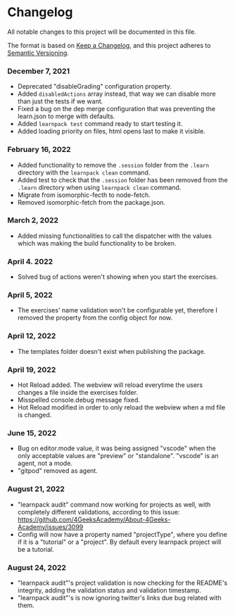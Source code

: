 # Changelog

All notable changes to this project will be documented in this file.

The format is based on [Keep a Changelog](https://keepachangelog.com/en/1.0.0/),
and this project adheres to [Semantic Versioning](https://semver.org/spec/v2.0.0.html).

### December 7, 2021

- Deprecated "disableGrading" configuration property.
- Added `disabledActions` array instead, that way we can disable more than just the tests if we want.
- Fixed a bug on the dep merge configuration that was preventing the learn.json to merge with defaults.
- Added `learnpack test` command ready to start testing it.
- Added loading priority on files, html opens last to make it visible.

### February 16, 2022

- Added functionality to remove the `.session` folder from the `.learn` directory with the `learnpack clean` command.
- Added test to check that the `.session` folder has been removed from the `.learn` directory when using `learnpack clean` command.
- Migrate from isomorphic-fecth to node-fetch.
- Removed isomorphic-fetch from the package.json.

### March 2, 2022

- Added missing functionalities to call the dispatcher with the values which was making the build functionality to be broken.

### April 4. 2022

- Solved bug of actions weren't showing when you start the exercises.

### April 5, 2022

- The exercises' name validation won't be configurable yet, therefore I removed the property from the config object for now.

### April 12, 2022

- The templates folder doesn't exist when publishing the package.

### April 19, 2022

- Hot Reload added. The webview will reload everytime the users changes a file inside the exercises folder.
- Misspelled console.debug message fixed.
- Hot Reload modified in order to only reload the webview when a md file is changed.

### June 15, 2022

- Bug on editor.mode value, it was being assigned "vscode" when the only acceptable values are "preview" or "standalone". "vscode" is an agent, not a mode.
- "gitpod" removed as agent.

### August 21, 2022

- "learnpack audit" command now working for projects as well, with completely different validations, according to this issue: https://github.com/4GeeksAcademy/About-4Geeks-Academy/issues/3099
- Config will now have a property named "projectType", where you define if it is a "tutorial" or a "project". By default every learnpack project will be a tutorial.

### August 24, 2022

- "learnpack audit"'s project validation is now checking for the README's integrity, adding the validation status and validation timestamp.
- "learnpack audit"'s is now ignoring twitter's links due bug related with them.
